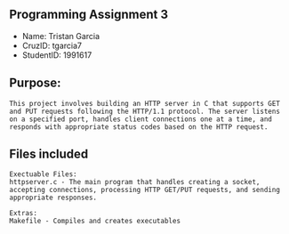 ## Programming Assignment 3
* Name: Tristan Garcia
* CruzID: tgarcia7
* StudentID: 1991617

## Purpose:
    This project involves building an HTTP server in C that supports GET and PUT requests following the HTTP/1.1 protocol. The server listens on a specified port, handles client connections one at a time, and responds with appropriate status codes based on the HTTP request.
    
## Files included
    Exectuable Files:
    httpserver.c - The main program that handles creating a socket, accepting connections, processing HTTP GET/PUT requests, and sending appropriate responses.

    Extras:
    Makefile - Compiles and creates executables